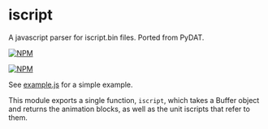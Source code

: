 # iscript
A javascript parser for iscript.bin files. Ported from PyDAT.

[![NPM](https://img.shields.io/npm/v/iscript.svg?style=flat)](https://www.npmjs.org/package/iscript)

[![NPM](https://nodei.co/npm/iscript.png)](https://www.npmjs.org/package/iscript)

See [example.js](./example.js) for a simple example.

This module exports a single function, `iscript`, which takes a Buffer object and returns the animation blocks, as well as the unit iscripts that refer to them.
